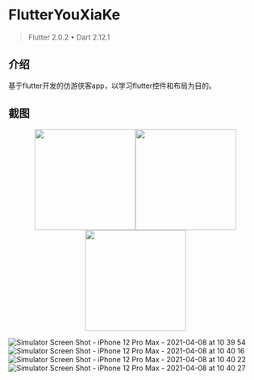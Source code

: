 
# FlutterYouXiaKe

> Flutter 2.0.2 • Dart 2.12.1

## 介绍

基于flutter开发的仿游侠客app，以学习flutter控件和布局为目的。

## 截图
<center class="half">
    <img src="https://user-images.githubusercontent.com/17892593/113960234-c2ef3c80-9856-11eb-98e1-6befc4688e23.png" width="200"/><img src="https://user-images.githubusercontent.com/17892593/113960264-d00c2b80-9856-11eb-87ed-ab28f035c9bb.png" width="200"/><img src="https://user-images.githubusercontent.com/17892593/113960276-d3071c00-9856-11eb-9480-b53ad38d053c.png" width="200"/>
</center>


![Simulator Screen Shot - iPhone 12 Pro Max - 2021-04-08 at 10 39 54](https://user-images.githubusercontent.com/17892593/113960234-c2ef3c80-9856-11eb-98e1-6befc4688e23.png) ![Simulator Screen Shot - iPhone 12 Pro Max - 2021-04-08 at 10 40 16](https://user-images.githubusercontent.com/17892593/113960264-d00c2b80-9856-11eb-87ed-ab28f035c9bb.png) ![Simulator Screen Shot - iPhone 12 Pro Max - 2021-04-08 at 10 40 22](https://user-images.githubusercontent.com/17892593/113960276-d3071c00-9856-11eb-9480-b53ad38d053c.png) ![Simulator Screen Shot - iPhone 12 Pro Max - 2021-04-08 at 10 40 27](https://user-images.githubusercontent.com/17892593/113960280-d6020c80-9856-11eb-96a7-994c34053852.png)

